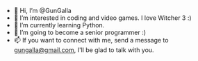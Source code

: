 - 👋 Hi, I’m @GunGalla
- 👀 I’m interested in coding and video games. I love Witcher 3 :)
- 🌱 I’m currently learning Python.
- 💞️ I’m going to become a senior programmer :)
- 📫 If you want to connect with me, send a message to gungalla@gmail.com, I'll be glad to talk with you.

<!---
GunGalla/GunGalla is a ✨ special ✨ repository because its `README.md` (this file) appears on your GitHub profile.
You can click the Preview link to take a look at your changes.
--->
